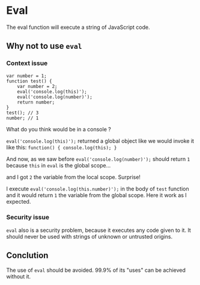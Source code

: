 # Eval

The eval function will execute a string of JavaScript code.


## Why not to use `eval`

### Context issue

```
var number = 1;
function test() {
    var number = 2;
    eval('console.log(this)');
    eval('console.log(number)');
    return number;
}
test(); // 3
number; // 1
```

What do you think would be in a console ?

`eval('console.log(this)');` returned a global object like we would invoke it like this: `function() { console.log(this); }`

And now, as we saw before `eval('console.log(number)');` should return `1` because `this` in `eval` is the global scope...

and I got `2` the variable from the local scope. Surprise!

I execute `eval('console.log(this.number)');` in the body of `test` function and it would return `1` the variable from the global scope. Here it work as I expected.


### Security issue

`eval` also is a security problem, because it executes any code given to it. It should never be used with strings of unknown or untrusted origins.

## Conclution

The use of `eval` should be avoided. 99.9% of its "uses" can be achieved without it.